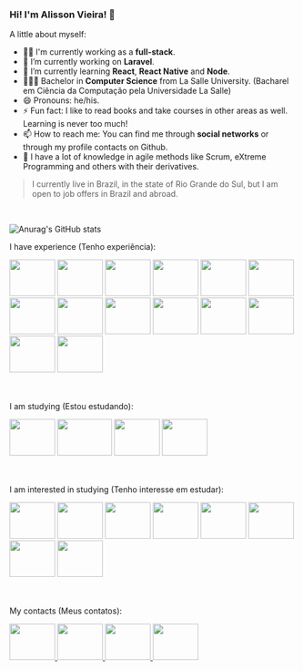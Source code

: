 ### Hi! I'm Alisson Vieira! 👋

A little about myself:

- 👨‍💻 I'm currently working as a **full-stack**.
- 🔭 I’m currently working on **Laravel**.
- 🌱 I’m currently learning **React**, **React Native** and **Node**.
- 👨🏻‍🎓 Bachelor in **Computer Science** from La Salle University. (Bacharel em Ciência da Computação pela Universidade La Salle)
- 😄 Pronouns: he/his.
- ⚡ Fun fact: I like to read books and take courses in other areas as well. Learning is never too much!
- 📫 How to reach me: You can find me through **social networks** or through my profile contacts on Github.
- 🚀 I have a lot of knowledge in agile methods like Scrum, eXtreme Programming and others with their derivatives.

> I currently live in Brazil, in the state of Rio Grande do Sul, but I am open to job offers in Brazil and abroad.
<br>

![Anurag's GitHub stats](https://github-readme-stats.vercel.app/api?username=alissonvieeira&show_icons=true&theme=darcula)

I have experience (Tenho experiência):
<div style="display: inline_block;">
  <img style="height:4rem; width:5rem;" src="https://cdn.jsdelivr.net/gh/devicons/devicon/icons/html5/html5-original-wordmark.svg" />
  <img style="height:4rem; width:5rem;" src="https://cdn.jsdelivr.net/gh/devicons/devicon/icons/css3/css3-original-wordmark.svg" />
  <img style="height:4rem; width:5rem;" src="https://cdn.jsdelivr.net/gh/devicons/devicon/icons/javascript/javascript-original.svg" />
  <img style="height:4rem; width:5rem;" src="https://cdn.jsdelivr.net/gh/devicons/devicon/icons/bootstrap/bootstrap-original-wordmark.svg" />
  <img style="height:4rem; width:5rem;" src="https://cdn.jsdelivr.net/gh/devicons/devicon/icons/docker/docker-original-wordmark.svg" />
  <img style="height:4rem; width:5rem;" src="https://cdn.jsdelivr.net/gh/devicons/devicon/icons/jenkins/jenkins-original.svg" />
  <img style="height:4rem; width:5rem;" src="https://cdn.jsdelivr.net/gh/devicons/devicon/icons/git/git-original.svg" />
  <img style="height:4rem; width:5rem;" src="https://cdn.jsdelivr.net/gh/devicons/devicon/icons/mysql/mysql-original-wordmark.svg" />
  <img style="height:4rem; width:5rem;" src="https://cdn.jsdelivr.net/gh/devicons/devicon/icons/postgresql/postgresql-original-wordmark.svg" />
  <img style="height:4rem; width:5rem;" src="https://cdn.jsdelivr.net/gh/devicons/devicon/icons/oracle/oracle-original.svg" />
  <img style="height:4rem; width:5rem;" src="https://cdn.jsdelivr.net/gh/devicons/devicon/icons/php/php-original.svg" />
  <img style="height:4rem; width:5rem;" src="https://cdn.jsdelivr.net/gh/devicons/devicon/icons/laravel/laravel-plain-wordmark.svg" />
  <img style="height:4rem; width:5rem;" src="https://cdn.jsdelivr.net/gh/devicons/devicon/icons/vuejs/vuejs-original-wordmark.svg" />
  <img style="height:4rem; width:5rem;" src="https://cdn.jsdelivr.net/gh/devicons/devicon/icons/wordpress/wordpress-plain-wordmark.svg" />
</div>

<br><br>
I am studying (Estou estudando):
<div style="display: inline_block;">
  <img style="height:4rem; width:5rem;" src="https://cdn.jsdelivr.net/gh/devicons/devicon/icons/react/react-original-wordmark.svg" />
  <img style="height:4rem; width:6rem;" src="https://www.datocms-assets.com/45470/1631026680-logo-react-native.png" /> 
  <img style="height:4rem; width:5rem;" src="https://cdn.jsdelivr.net/gh/devicons/devicon/icons/nodejs/nodejs-original-wordmark.svg" />
  <img style="height:4rem; width:5rem;" src="https://cdn.jsdelivr.net/gh/devicons/devicon/icons/figma/figma-original.svg" />
</div>

<br><br>
I am interested in studying (Tenho interesse em estudar):
<div style="display: inline_block;">
  <img style="height:4rem; width:5rem;" src="https://raw.githubusercontent.com/innocenzi/awesome-inertiajs/master/assets/logo.svg" />
  <img style="height:4rem; width:5rem;" src="https://cdn.jsdelivr.net/gh/devicons/devicon/icons/tailwindcss/tailwindcss-original-wordmark.svg" />
  <img style="height:4rem; width:5rem;" src="https://cdn.jsdelivr.net/gh/devicons/devicon/icons/mongodb/mongodb-original-wordmark.svg" />  
  <img style="height:4rem; width:5rem;" src="https://cdn.jsdelivr.net/gh/devicons/devicon/icons/nextjs/nextjs-original-wordmark.svg" />
  <img style="height:4rem; width:5rem;" src="https://cdn.jsdelivr.net/gh/devicons/devicon/icons/express/express-original-wordmark.svg" />
  <img style="height:4rem; width:5rem;" src="https://cdn.jsdelivr.net/gh/devicons/devicon/icons/electron/electron-original.svg" />
  <img style="height:4rem; width:5rem;" src="https://cdn.jsdelivr.net/gh/devicons/devicon/icons/go/go-original-wordmark.svg" />
  <img style="height:4rem; width:5rem;" src="https://cdn.jsdelivr.net/gh/devicons/devicon/icons/python/python-original-wordmark.svg" />
</div>

<br><br>
My contacts (Meus contatos):

<div>
  <a href="https://www.linkedin.com/in/alissonvieeira/" target="_blank">
    <img style="height:4rem; width:5rem;" src="https://www.svgrepo.com/show/205292/linkedin.svg" />
  </a>
  <a href="https://www.facebook.com/alissonvieeira/" target="_blank">
    <img style="height:4rem; width:5rem;" src="https://www.svgrepo.com/show/262914/facebook.svg" />
  </a>
  <a href="https://www.instagram.com/alissonvieeira/" target="_blank">
    <img style="height:4rem; width:5rem;" src="https://www.svgrepo.com/show/262912/instagram.svg" />
  </a>
  <a href="https://twitter.com/alissonvieeira" target="_blank">
    <img style="height:4rem; width:5rem;" src="https://www.svgrepo.com/show/262930/twitter.svg" />
  </a>
</div>
